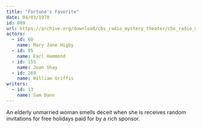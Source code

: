 ```yaml
---
title: "Fortune's Favorite"
date: 04/03/1978
id: 809
url: https://archive.org/download/cbs_radio_mystery_theater/cbs_radio_mystery_theater-0801-0850.zip/cbs_radio_mystery_theater-0801-0850%2Fcbsrmt_0809_fortunes_favorite.mp3
actors:  
  - id: 60
    name: Mary Jane Higby  
  - id: 95
    name: Earl Hammond  
  - id: 155
    name: Joan Shay  
  - id: 269
    name: William Griffis
writers:  
  - id: 13
    name: Sam Dann
---
```

An elderly unmarried woman smells deceit when she is receives random invitations for free holidays paid for by a rich sponsor.
